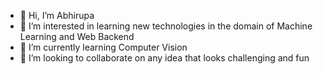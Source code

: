 - 👋 Hi, I’m Abhirupa
- 👀 I’m interested in learning new technologies in the domain of Machine Learning and Web Backend
- 🌱 I’m currently learning Computer Vision
- 💞️ I’m looking to collaborate on any idea that looks challenging and fun


